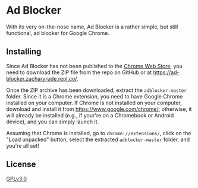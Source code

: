 # **Ad Blocker**

With its very on-the-nose name, Ad Blocker is a rather simple, but still functional, ad blocker for Google Chrome.

## __Installing__

Since Ad Blocker has not been published to the [Chrome Web Store](https://chrome.google.com/webstore), you need to download the ZIP file from the repo on GitHub or at https://ad-blocker.zacharyrude.repl.co/.

Once the ZIP archive has been downloaded, extract the `adblocker-master` folder. Since it is a Chrome extension, you need to have Google Chrome installed on your computer. If Chrome is not installed on your computer, download and install it from https://www.google.com/chrome/; otherwise, it will already be installed (e.g., if your're on a Chromebook or Android device), and you can simply launch it.

Assuming that Chrome is installed, go to `chrome://extensions/`, click on the "Load unpacked" button, select the extracted `adblocker-master` folder, and you're all set!

## **License**

[GPLv3.0](LICENSE.txt)
